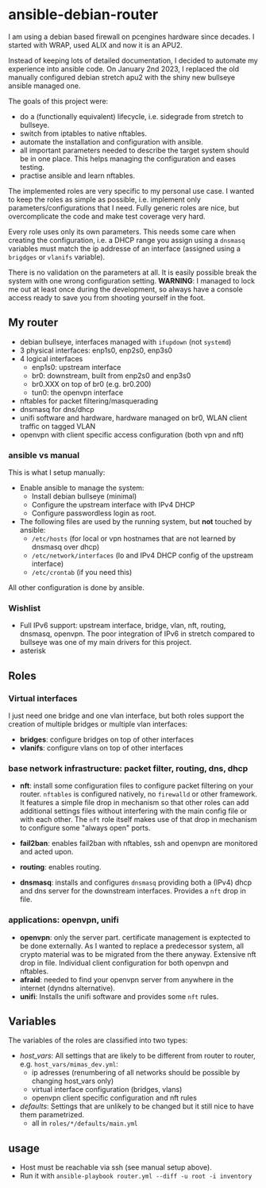 # ansible-debian-router
I am using a debian based firewall on pcengines hardware since 
decades. I started with WRAP, used ALIX and now it is an APU2.

Instead of keeping lots of detailed documentation, I decided
to automate my experience into ansible code. On January 2nd 2023,
I replaced the old manually configured debian stretch apu2 with
the shiny new bullseye ansible managed one.

The goals of this project were:
* do a (functionally equivalent) lifecycle, i.e. sidegrade from stretch to bullseye.
* switch from iptables to native nftables.
* automate the installation and configuration with ansible.
* all important parameters needed to describe the target system should be in one place. This helps managing the configuration and eases testing.
* practise ansible and learn nftables.

The implemented roles are very specific to my personal use case. I wanted
to keep the roles as simple as possible, i.e. implement only parameters/configurations
that I need. Fully generic roles are nice, but overcomplicate the code and
make test coverage very hard.

Every role uses only its own parameters. This needs some care when creating
the configuration, i.e. a DHCP range you assign using a `dnsmasq` 
variables must match the ip addresse of an interface (assigned using 
a `brigdges`  or `vlanifs` variable).

There is no validation on the parameters at all. It is easily possible
break the system with one wrong configuration setting.
**WARNING**: I managed to lock me out at least once during the development, so always
have a console access ready to save you from shooting yourself in the foot.

## My router
* debian bullseye, interfaces managed with `ifupdown` (not `systemd`)
* 3 physical interfaces: enp1s0, enp2s0, enp3s0
* 4 logical interfaces
   * enp1s0: upstream interface
   * br0: downstream, built from enp2s0 and enp3s0
   * br0.XXX on top of br0 (e.g. br0.200)
   * tun0: the openvpn interface
* nftables for packet filtering/masquerading
* dnsmasq for dns/dhcp
* unifi software and hardware, hardware managed on br0, WLAN client traffic on tagged VLAN
* openvpn with client specific access configuration (both vpn and nft)

### ansible vs manual

This is what I setup manually:

* Enable ansible to manage the system:
   * Install debian bullseye (minimal)
   * Configure the upstream interface with IPv4 DHCP
   * Configure passwordless login as root.
* The following files are used by the running system, but **not** touched by ansible:
   * `/etc/hosts` (for local or vpn hostnames that are not learned by dnsmasq over dhcp)
   * `/etc/network/interfaces` (lo and IPv4 DHCP config of the upstream interface)
   * `/etc/crontab` (if you need this)

All other configuration is done by ansible.

### Wishlist

* Full IPv6 support: upstream interface, bridge, vlan, nft, routing, dnsmasq, openvpn. The poor integration of IPv6 in stretch compared to bullseye was one of my main drivers for this project.
* asterisk

## Roles

### Virtual interfaces
I just need one bridge and one vlan interface, but both roles support
the creation of multiple bridges or multiple vlan interfaces:

* **bridges**: configure bridges on top of other interfaces
* **vlanifs**: configure vlans on top of other interfaces

### base network infrastructure: packet filter, routing, dns, dhcp

* **nft**: install some configuration files to configure
packet filtering on your router. `nftables` is configured natively,
no `firewalld` or other framework.  It features a simple file drop in
mechanism so that other roles can add additional settings files
without interfering with the main config file or with each other. The
`nft` role itself makes use of that drop in mechanism to configure some "always open" ports.

* **fail2ban**: enables fail2ban with nftables, ssh and openvpn are monitored and acted upon.

* **routing**: enables routing.

* **dnsmasq**: installs and configures `dnsmasq` providing both
a (IPv4) dhcp and dns server for the downstream interfaces.
Provides a `nft` drop in file.

### applications: openvpn, unifi

* **openvpn**: only the server part. certificate management is exptected to be done externally.
As I wanted to replace a predecessor system, all crypto material was to be migrated from the there anyway. Extensive nft drop in file. Individual client configuration for both openvpn and nftables.
* **afraid**: needed to find your openvpn server from anywhere in the internet (dyndns alternative).
* **unifi**: Installs the unifi software and provides some `nft` rules.

## Variables

The variables of the roles are classified into two types:

* *host_vars*: All settings that are likely to be different from router to router, e.g. `host_vars/mimas_dev.yml`:
  * ip adresses (renumbering of all networks should be possible by changing host_vars only)
  * virtual interface configuration (bridges, vlans)
  * openvpn client specific configuration and nft rules
* *defaults*: Settings that are unlikely to be changed but it still nice to have them parametrized.
  * all in `roles/*/defaults/main.yml`

## usage

* Host must be reachable via ssh (see manual setup above).
* Run it with `ansible-playbook router.yml --diff -u root -i inventory`
